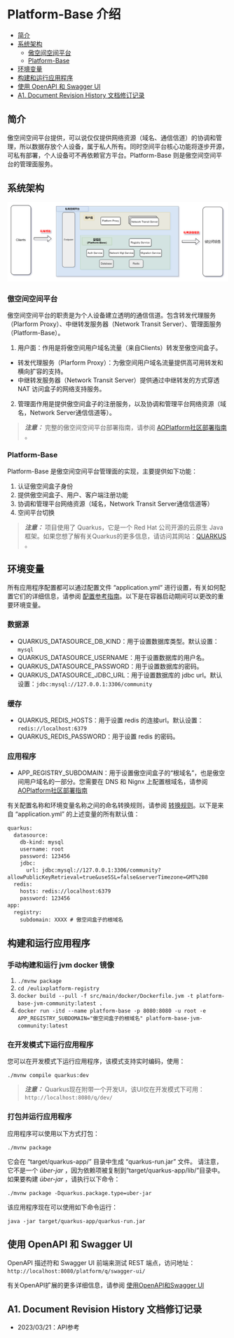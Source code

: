 # Platform-Base 介绍

- [简介](#简介)
- [系统架构](#系统架构)
    - [傲空间空间平台](#傲空间空间平台)
    - [Platform-Base](#platform-base)
- [环境变量](#环境变量)
- [构建和运行应用程序](#构建和运行应用程序)
- [使用 OpenAPI 和 Swagger UI](#使用-openapi-和-swagger-ui)
- [A1. Document Revision History 文档修订记录](#a1.-document-revision-history-文档修订记录)

## 简介

傲空间空间平台提供，可以说仅仅提供网络资源（域名、通信信道）的协调和管理，所以数据存放个人设备，属于私人所有。同时空间平台核心功能将逐步开源，可私有部署，个人设备可不再依赖官方平台。Platform-Base 则是傲空间空间平台的管理面服务。

## 系统架构

![空间平台&Platform-Base架构.png](docs/zn/asserts/空间平台&Platform-Base架构.png)

### 傲空间空间平台

傲空间空间平台的职责是为个人设备建立透明的通信信道。包含转发代理服务（Plarform Proxy）、中继转发服务器（Network Transit Server）、管理面服务（Platform-Base）。

1. 用户面：作用是将傲空间用户域名流量（来自Clients）转发至傲空间盒子。
- 转发代理服务（Plarform Proxy）：为傲空间用户域名流量提供高可用转发和横向扩容的支持。
- 中继转发服务器（Network Transit Server）提供通过中继转发的方式穿透 NAT 访问盒子的网络支持服务。 
2. 管理面作用是提供傲空间盒子的注册服务，以及协调和管理平台网络资源（域名，Network Server通信信道等）。

> **_注意：_** 完整的傲空间空间平台部署指南，请参阅 [AOPlatform社区部署指南](https://ao.space/open/documentation/104002) 。

### Platform-Base

Platform-Base 是傲空间空间平台管理面的实现，主要提供如下功能：

1. 认证傲空间盒子身份
2. 提供傲空间盒子、用户、客户端注册功能
3. 协调和管理平台网络资源（域名，Network Transit Server通信信道等）
4. 空间平台切换

> **_注意：_** 项目使用了 Quarkus，它是一个 Red Hat 公司开源的云原生 Java 框架。如果您想了解有关Quarkus的更多信息，请访问其网站：[QUARKUS](https://quarkus.io/) 。

## 环境变量

所有应用程序配置都可以通过配置文件 “application.yml“ 进行设置，有关如何配置它们的详细信息，请参阅 [配置参考指南](https://quarkus.io/guides/config-reference )。以下是在容器启动期间可以更改的重要环境变量。

### 数据源
- QUARKUS_DATASOURCE_DB_KIND：用于设置数据库类型。默认设置：`mysql`
- QUARKUS_DATASOURCE_USERNAME：用于设置数据库的用户名。
- QUARKUS_DATASOURCE_PASSWORD：用于设置数据库的密码。
- QUARKUS_DATASOURCE_JDBC_URL：用于设置数据库的 jdbc url。默认设置：`jdbc:mysql://127.0.0.1:3306/community`

### 缓存
- QUARKUS_REDIS_HOSTS：用于设置 redis 的连接url。默认设置：`redis://localhost:6379`
- QUARKUS_REDIS_PASSWORD：用于设置 redis 的密码。

### 应用程序
- APP_REGISTRY_SUBDOMAIN：用于设置傲空间盒子的“根域名”，也是傲空间用户域名的一部分。您需要在 DNS 和 Nignx 上配置根域名，请参阅 [AOPlatform社区部署指南](https://ao.space/open/documentation/104002)

有关配置名称和环境变量名称之间的命名转换规则，请参阅 [转换规则](https://github.com/eclipse/microprofile-config/blob/master/spec/src/main/asciidoc/configsources.asciidoc#default-configsources )。以下是来自 “application.yml” 的上述变量的所有默认值：

```默认配置
quarkus:
  datasource:
    db-kind: mysql
    username: root
    password: 123456
    jdbc:
      url: jdbc:mysql://127.0.0.1:3306/community?allowPublicKeyRetrieval=true&useSSL=false&serverTimezone=GMT%2B8
  redis:
    hosts: redis://localhost:6379
    password: 123456
app:
  registry:
    subdomain: XXXX # 傲空间盒子的根域名
```

## 构建和运行应用程序

### 手动构建和运行 jvm docker 镜像

1. `./mvnw package`
2. `cd /eulixplatform-registry`
3. `docker build --pull -f src/main/docker/Dockerfile.jvm -t platform-base-jvm-community:latest .`
4. `docker run -itd --name platform-base -p 8080:8080 -u root -e APP_REGISTRY_SUBDOMAIN="傲空间盒子的根域名" platform-base-jvm-community:latest`

### 在开发模式下运行应用程序

您可以在开发模式下运行应用程序，该模式支持实时编码，使用：

```mvnw命令
./mvnw compile quarkus:dev
```

> **_注意：_** Quarkus现在附带一个开发UI，该UI仅在开发模式下可用：`http://localhost:8080/q/dev/`

### 打包并运行应用程序

应用程序可以使用以下方式打包：

```mvnw命令
./mvnw package
```

它会在 “target/quarkus-app/” 目录中生成 “quarkus-run.jar” 文件。 请注意，它不是一个 _über-jar_ ，因为依赖项被复制到“target/quarkus-app/lib/”目录中。 如果要构建 _über-jar_ ，请执行以下命令：

```mvnw命令
./mvnw package -Dquarkus.package.type=uber-jar
```

该应用程序现在可以使用如下命令运行：

```java命令
java -jar target/quarkus-app/quarkus-run.jar
```

## 使用 OpenAPI 和 Swagger UI

OpenAPI 描述符和 Swagger UI 前端来测试 REST 端点，访问地址：`http://localhost:8080/platform/q/swagger-ui/`

有关OpenAPI扩展的更多详细信息，请参阅 [使用OpenAPI和Swagger UI](https://quarkus.io/guides/openapi-swaggerui)

## A1. Document Revision History 文档修订记录

- 2023/03/21：API参考